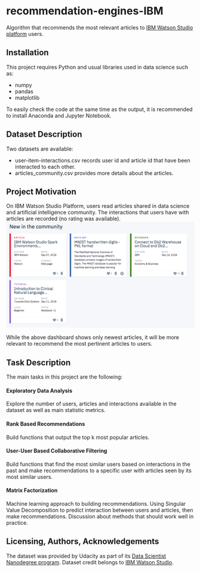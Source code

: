 # recommendation-engines-IBM
Algorithm that recommends the most relevant articles to [IBM Watson Studio platform](https://dataplatform.cloud.ibm.com/) users.

## Installation

This project requires Python and usual libraries used in data science such as:
- numpy
- pandas
- matplotlib

To easily check the code at the same time as the output, it is recommended to install Anaconda and Jupyter Notebook.

## Dataset Description

Two datasets are available:

- user-item-interactions.csv records user id and article id that have been interacted to each other. 
- articles_community.csv provides more details about the articles.

## Project Motivation

On IBM Watson Studio Platform, users read articles shared in data science and artificial intelligence community. The interactions that users have with articles are recorded (no rating was available).
![Screenshot](screen-shot-IBM.png)
 
While the above dashboard shows only newest articles, it will be more relevant to recommend the most pertinent articles to users.

## Task Description

The main tasks in this project are the following:

#### Exploratory Data Analysis
Explore the number of users, articles and interactions available in the dataset as well as main statistic metrics.

#### Rank Based Recommendations
Build functions that output the top k most popular articles.

#### User-User Based Collaborative Filtering
Build functions that find the most similar users based on interactions in the past and make recommendations to a specific user with articles seen by its most similar users.

#### Matrix Factorization
Machine learning approach to building recommendations. Using Singular Value Decomposition to predict interaction between users and articles, then make recommendations. Discussion about methods that should work well in practice.

## Licensing, Authors, Acknowledgements
The dataset was provided by Udacity as part of its [Data Scientist Nanodegree program](https://www.udacity.com/course/data-scientist-nanodegree--nd025). Dataset credit belongs to [IBM Watson Studio](https://dataplatform.cloud.ibm.com/).